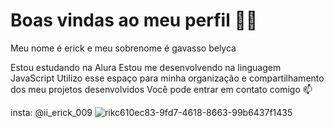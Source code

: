 # Boas vindas ao meu perfil 💙💙
Meu nome é erick e meu sobrenome é gavasso belyca

Estou estudando na Alura
Estou me desenvolvendo na linguagem JavaScript
Utilizo esse espaço para minha organização e compartilhamento dos meu projetos desenvolvidos
Você pode entrar em contato comigo 📫

insta: @ii_erick_009
![rikc610ec83-9fd7-4618-8663-99b6437f1435](https://github.com/user-attachments/assets/2b29171e-2c68-4b4a-ab39-35577c88e389)
